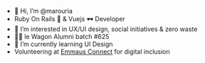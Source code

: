 - 👋 Hi, I’m @marouria
- Ruby On Rails 💎 & Vuejs 🕶️ Developer
- 👀 I’m interested in UX/UI design, social initiatives & zero waste
- 👩‍🎓 le Wagon Alumni batch #625
- 🌱 I’m currently learning UI Design
- Volunteering at [Emmaus Connect](https://emmaus-connect.org/) for digital inclusion
